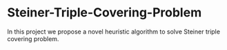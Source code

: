# Steiner-Triple-Covering-Problem
In this project we propose a novel heuristic algorithm to solve Steiner triple covering problem.
